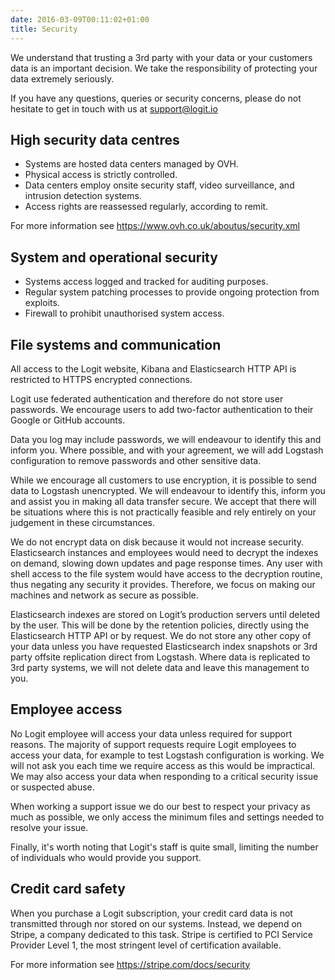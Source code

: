 ```yaml
---
date: 2016-03-09T00:11:02+01:00
title: Security
---
```


We understand that trusting a 3rd party with your data or your customers data is an important decision. We take the responsibility of protecting your data extremely seriously.

If you have any questions, queries or security concerns, please do not hesitate to get in touch with us at <support@logit.io>

## High security data centres

* Systems are hosted data centers managed by OVH.
* Physical access is strictly controlled.
* Data centers employ onsite security staff, video surveillance, and intrusion detection systems.
* Access rights are reassessed regularly, according to remit.

For more information see https://www.ovh.co.uk/aboutus/security.xml

## System and operational security

* Systems access logged and tracked for auditing purposes.
* Regular system patching processes to provide ongoing protection from exploits.
* Firewall to prohibit unauthorised system access.

## File systems and communication

All access to the Logit website, Kibana and Elasticsearch HTTP API is restricted to HTTPS encrypted connections.

Logit use federated authentication and therefore do not store user passwords. We encourage users to add two-factor authentication to their Google or GitHub accounts.

Data you log may include passwords, we will endeavour to identify this and inform you. Where possible, and with your agreement, we will add Logstash configuration to remove passwords and other sensitive data.

While we encourage all customers to use encryption, it is possible to send data to Logstash unencrypted. We will endeavour to identify this, inform you and assist you in making all data transfer secure. We accept that there will be situations where this is not practically feasible and rely entirely on your judgement in these circumstances.

We do not encrypt data on disk because it would not increase security. Elasticsearch instances and employees would need to decrypt the indexes on demand, slowing down updates and page response times. Any user with shell access to the file system would have access to the decryption routine, thus negating any security it provides. Therefore, we focus on making our machines and network as secure as possible.

Elasticsearch indexes are stored on Logit’s production servers until deleted by the user. This will be done by the retention policies, directly using the Elasticsearch HTTP API or by request. We do not store any other copy of your data unless you have requested Elasticsearch index snapshots or 3rd party offsite replication direct from Logstash. Where data is replicated to 3rd party systems, we will not delete data and leave this management to you.

## Employee access

No Logit employee will access your data unless required for support reasons. The majority of support requests require Logit employees to access your data, for example to test Logstash configuration is working. We will not ask you each time we require access as this would be impractical.  We may also access your data when responding to a critical security issue or suspected abuse.

When working a support issue we do our best to respect your privacy as much as possible, we only access the minimum files and settings needed to resolve your issue.

Finally, it's worth noting that Logit's staff is quite small, limiting the number of individuals who would provide you support.

## Credit card safety

When you purchase a Logit subscription, your credit card data is not transmitted through nor stored on our systems. Instead, we depend on Stripe, a company dedicated to this task. Stripe is certified to PCI Service Provider Level 1, the most stringent level of certification available.

For more information see https://stripe.com/docs/security
